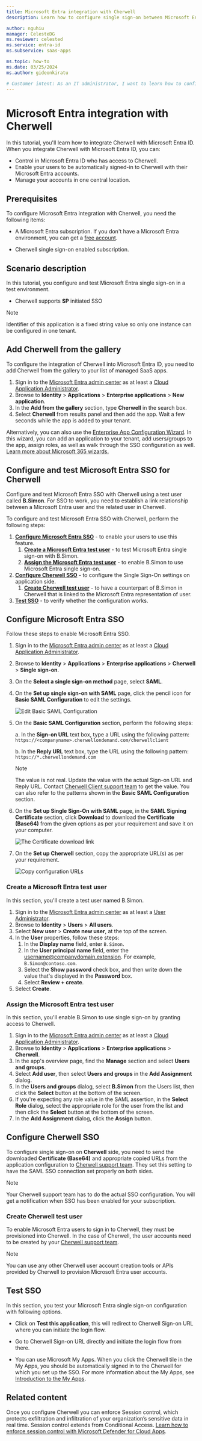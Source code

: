 ```yaml
---
title: Microsoft Entra integration with Cherwell
description: Learn how to configure single sign-on between Microsoft Entra ID and Cherwell.

author: nguhiu
manager: CelesteDG
ms.reviewer: celested
ms.service: entra-id
ms.subservice: saas-apps

ms.topic: how-to
ms.date: 03/25/2024
ms.author: gideonkiratu

# Customer intent: As an IT administrator, I want to learn how to configure single sign-on between Microsoft Entra ID and Cherwell so that I can control who has access to Cherwell, enable automatic sign-in with Microsoft Entra accounts, and manage my accounts in one central location.
---
```

# Microsoft Entra integration with Cherwell

In this tutorial, you'll learn how to integrate Cherwell with Microsoft Entra ID. When you integrate Cherwell with Microsoft Entra ID, you can:

* Control in Microsoft Entra ID who has access to Cherwell.
* Enable your users to be automatically signed-in to Cherwell with their Microsoft Entra accounts.
* Manage your accounts in one central location.

## Prerequisites

To configure Microsoft Entra integration with Cherwell, you need the following items:

* A Microsoft Entra subscription. If you don't have a Microsoft Entra environment, you can get a [free account](https://azure.microsoft.com/free/).

* Cherwell single sign-on enabled subscription.

## Scenario description

In this tutorial, you configure and test Microsoft Entra single sign-on in a test environment.

* Cherwell supports **SP** initiated SSO

> [!NOTE]
> Identifier of this application is a fixed string value so only one instance can be configured in one tenant.

## Add Cherwell from the gallery

To configure the integration of Cherwell into Microsoft Entra ID, you need to add Cherwell from the gallery to your list of managed SaaS apps.

1. Sign in to the [Microsoft Entra admin center](https://entra.microsoft.com) as at least a [Cloud Application Administrator](~/identity/role-based-access-control/permissions-reference.md#cloud-application-administrator).
1. Browse to **Identity** > **Applications** > **Enterprise applications** > **New application**.
1. In the **Add from the gallery** section, type **Cherwell** in the search box.
1. Select **Cherwell** from results panel and then add the app. Wait a few seconds while the app is added to your tenant.

 Alternatively, you can also use the [Enterprise App Configuration Wizard](https://portal.office.com/AdminPortal/home?Q=Docs#/azureadappintegration). In this wizard, you can add an application to your tenant, add users/groups to the app, assign roles, as well as walk through the SSO configuration as well. [Learn more about Microsoft 365 wizards.](/microsoft-365/admin/misc/azure-ad-setup-guides)

<a name='configure-and-test-azure-ad-sso-for-cherwell'></a>

## Configure and test Microsoft Entra SSO for Cherwell

Configure and test Microsoft Entra SSO with Cherwell using a test user called **B.Simon**. For SSO to work, you need to establish a link relationship between a Microsoft Entra user and the related user in Cherwell.

To configure and test Microsoft Entra SSO with Cherwell, perform the following steps:

1. **[Configure Microsoft Entra SSO](#configure-azure-ad-sso)** - to enable your users to use this feature.
    1. **[Create a Microsoft Entra test user](#create-an-azure-ad-test-user)** - to test Microsoft Entra single sign-on with B.Simon.
    2. **[Assign the Microsoft Entra test user](#assign-the-azure-ad-test-user)** - to enable B.Simon to use Microsoft Entra single sign-on.
2. **[Configure Cherwell SSO](#configure-cherwell-sso)** - to configure the Single Sign-On settings on application side.
    1. **[Create Cherwell test user](#create-cherwell-test-user)** - to have a counterpart of B.Simon in Cherwell that is linked to the Microsoft Entra representation of user.
3. **[Test SSO](#test-sso)** - to verify whether the configuration works.

<a name='configure-azure-ad-sso'></a>

## Configure Microsoft Entra SSO

Follow these steps to enable Microsoft Entra SSO.

1. Sign in to the [Microsoft Entra admin center](https://entra.microsoft.com) as at least a [Cloud Application Administrator](~/identity/role-based-access-control/permissions-reference.md#cloud-application-administrator).
1. Browse to **Identity** > **Applications** > **Enterprise applications** > **Cherwell** > **Single sign-on**.
1. On the **Select a single sign-on method** page, select **SAML**.
1. On the **Set up single sign-on with SAML** page, click the pencil icon for **Basic SAML Configuration** to edit the settings.

   ![Edit Basic SAML Configuration](common/edit-urls.png)

1. On the **Basic SAML Configuration** section, perform the following steps:

    a. In the **Sign-on URL** text box, type a URL using the following pattern:
    `https://<companyname>.cherwellondemand.com/cherwellclient`

    b. In the **Reply URL** text box, type the URL using the following pattern:
    `https://*.cherwellondemand.com`
	
	> [!NOTE]
	> The value is not real. Update the value with the actual Sign-on URL and Reply URL. Contact [Cherwell Client support team](https://cherwellsupport.com/CherwellPortal) to get the value. You can also refer to the patterns shown in the **Basic SAML Configuration** section.

1. On the **Set up Single Sign-On with SAML** page, in the **SAML Signing Certificate** section, click **Download** to download the **Certificate (Base64)** from the given options as per your requirement and save it on your computer.

	![The Certificate download link](common/certificatebase64.png)

1. On the **Set up Cherwell** section, copy the appropriate URL(s) as per your requirement.

	![Copy configuration URLs](common/copy-configuration-urls.png)

<a name='create-an-azure-ad-test-user'></a>

### Create a Microsoft Entra test user

In this section, you'll create a test user named B.Simon.

1. Sign in to the [Microsoft Entra admin center](https://entra.microsoft.com) as at least a [User Administrator](~/identity/role-based-access-control/permissions-reference.md#user-administrator).
1. Browse to **Identity** > **Users** > **All users**.
1. Select **New user** > **Create new user**, at the top of the screen.
1. In the **User** properties, follow these steps:
   1. In the **Display name** field, enter `B.Simon`.  
   1. In the **User principal name** field, enter the username@companydomain.extension. For example, `B.Simon@contoso.com`.
   1. Select the **Show password** check box, and then write down the value that's displayed in the **Password** box.
   1. Select **Review + create**.
1. Select **Create**.

<a name='assign-the-azure-ad-test-user'></a>

### Assign the Microsoft Entra test user

In this section, you'll enable B.Simon to use single sign-on by granting access to Cherwell.

1. Sign in to the [Microsoft Entra admin center](https://entra.microsoft.com) as at least a [Cloud Application Administrator](~/identity/role-based-access-control/permissions-reference.md#cloud-application-administrator).
1. Browse to **Identity** > **Applications** > **Enterprise applications** > **Cherwell**.
1. In the app's overview page, find the **Manage** section and select **Users and groups**.
1. Select **Add user**, then select **Users and groups** in the **Add Assignment** dialog.
1. In the **Users and groups** dialog, select **B.Simon** from the Users list, then click the **Select** button at the bottom of the screen.
1. If you're expecting any role value in the SAML assertion, in the **Select Role** dialog, select the appropriate role for the user from the list and then click the **Select** button at the bottom of the screen.
1. In the **Add Assignment** dialog, click the **Assign** button.

## Configure Cherwell SSO

To configure single sign-on on **Cherwell** side, you need to send the downloaded **Certificate (Base64)** and appropriate copied URLs from the application configuration to [Cherwell support team](https://cherwellsupport.com/CherwellPortal). They set this setting to have the SAML SSO connection set properly on both sides.

> [!NOTE]
> Your Cherwell support team has to do the actual SSO configuration. You will get a notification when SSO has been enabled for your subscription.

### Create Cherwell test user

To enable Microsoft Entra users to sign in to Cherwell, they must be provisioned into Cherwell. In the case of Cherwell, the user accounts need to be created by your [Cherwell support team](https://cherwellsupport.com/CherwellPortal).

> [!NOTE]
> You can use any other Cherwell user account creation tools or APIs provided by Cherwell to provision Microsoft Entra user accounts.

## Test SSO

In this section, you test your Microsoft Entra single sign-on configuration with following options. 

* Click on **Test this application**, this will redirect to Cherwell Sign-on URL where you can initiate the login flow. 

* Go to Cherwell Sign-on URL directly and initiate the login flow from there.

* You can use Microsoft My Apps. When you click the Cherwell tile in the My Apps, you should be automatically signed in to the Cherwell for which you set up the SSO. For more information about the My Apps, see [Introduction to the My Apps](https://support.microsoft.com/account-billing/sign-in-and-start-apps-from-the-my-apps-portal-2f3b1bae-0e5a-4a86-a33e-876fbd2a4510).

## Related content

Once you configure Cherwell you can enforce Session control, which protects exfiltration and infiltration of your organization’s sensitive data in real time. Session control extends from Conditional Access. [Learn how to enforce session control with Microsoft Defender for Cloud Apps](/cloud-app-security/proxy-deployment-aad).
